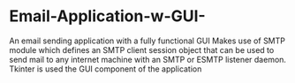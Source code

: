 # Email-Application-w-GUI-
An email sending application with a fully functional GUI
Makes use of SMTP module which defines an SMTP client session object that can be used to send mail to any internet machine
with an SMTP or ESMTP listener daemon. Tkinter is used the GUI component of the application
